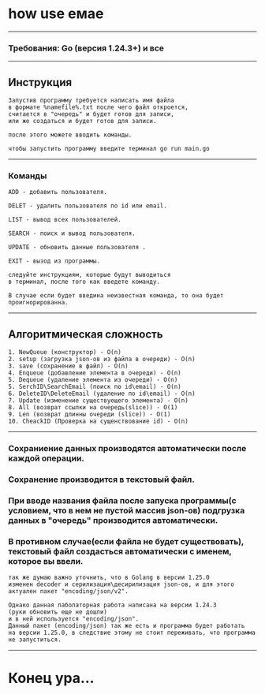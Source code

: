 # how use емае
__________________
### Требования: Go (версия 1.24.3+) и все

__________________

## Инструкция
    Запустив программу требуется написать имя файла
    в формате %namefile%.txt после чего файл откроется,
    считается в "очередь" и будет готов для записи,
    или же создаться и будет готов для записи.

    после этого можете вводить команды.

    чтобы запустить программу введите терминал go run main.go

__________________

### Команды
    ADD - добавить пользователя.

    DELET - удалить пользователя по id или email.

    LIST - вывод всех пользователей.

    SEARCH - поиск и вывод пользователя.
    
    UPDATE - обновить данные пользователя .
    
    EXIT - вызод из программы.
    
    следуйте инструкциям, которые будут выводиться 
    в терминал, после того как введете команду.

    В случае если будет введина неизвестная команда, то она будет
    проигнорированна.

__________________

## Алгоритмическая сложность

    1. NewQueue (конструктор) - O(n)
    2. setup (загрузка json-ов из файла в очереди) - O(n)
    3. save (сохранение в файл) - O(n)
    4. Enqueue (добавление элемента в очереди) - O(n)
    5. Dequeue (удаление элемента из очереди) - O(n)
    5. SerchID\SearchEmail (поиск по id\email) - O(n)
    6. DeleteID\DeleteEmail (удаление по id\email) - O(n)
    7. Update (изменение существуещего элемента) - O(n)
    8. All (возврат ссылки на очередь(slice)) - O(1)
    9. Len (возврат длинны очереди (slice)) - O(1)
    10. CheackID (Проверка на сущенствование id) - O(n)
__________________
### Cохраниение данных производятся автоматически после каждой операции.
### Сохранение производится в текстовый файл.
### При вводе  названия файла после запуска программы(с условием, что в нем не пустой массив json-ов) подгрузка данных в "очередь" производится автоматически.
### В противном случае(если файла не будет существовать), текстовый файл создасться автоматически с именем, которое вы ввели.

    так же думаю важно уточнить, что в Golang в версии 1.25.0 
    изменен decoder и серилизация\десирилизация json-ов, и для этого 
    актуален пакет "encoding/json/v2".
    
    Однако данная лаболаторная работа написана на версии 1.24.3
    (руки обновить еще не дошли)
    и в ней используется "encoding/json". 
    Данный пакет (encoding/json) так же есть и программа будет работать
    на версии 1.25.0, в следствие этому не стоит переживать, что программа
    не запуститься.
__________________
# Конец ура...
